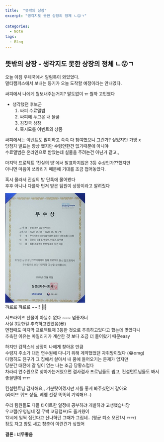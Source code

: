 ```yaml
---
title:  "뜻밖의 상장"
excerpt: "생각지도 못한 상장의 정체 ㄴ😮ㄱ"

categories:
  - Note
tags:
  - Blog
---
```

## 뜻밖의 상장 - 생각지도 못한 상장의 정체 ㄴ😮ㄱ 
오늘 아침 우체국에서 알림톡이 와있었다.  
멀티캠퍼스에서 보내는 등기가 오늘 도착할 예정이라는 안내였다.  


싸피에서 나에게 뭘보내주는거지? 말도없이 ㅠ 뭘까 고민했다  


* 생각했던 후보군  
   1) 싸피 수료앨범  
   2) 싸피에 두고온 내 물품  
   3) 김칫국 상장  
   4) 혹시모를 이벤트의 상품  

싸피에서는 이벤트도 많이하고 족족 다 참여했으니 그건가? 싶었지만 가망 x  
당첨자 발표는 항상 했지만 수령안한건 없기때문에 아니야  
수료앨범은 온라인으로 받았는데 실물을 주려는건 아닌거 같고,,  

마지막 프로젝트 '진실의 방'에서 발표하지않은 3등 수상인가??했지만  
아니면 마음이 쓰라리기 때문에 기대를 조금 접어놓았다.  

혹시 몰라서 진실의 방 단톡에 물어봤다  
후후 아니나 다를까 먼저 받은 팀원이 상장이라고 알려줬다  


![img](/assets/images/post/200730-1.jpg)  
꺄르르 꺄르르 ~~!! 🥰🥰  


서프라이즈 선물이 아닐수 없다 ~~~ 넘좋자너  
사실 3등한걸 추측하고있었음(😎)  
면접때도 마지막 프로젝트때 3등한 것으로 추측하고있다고 했는데 맞았다니  
추측한 이유는 마일리지가 계산한 것 보다 조금 더 들어왔기 때문easy  

하지만 갑작스레 상장이 나에게 찾아온 만큼  
수령지 주소가 대전 연수원에 다니기 위해 계약했었던 자취방이었다 (😂omg)  
다행히도 친구가 그 집에서 살아서 내 품에 들어오기는 문제가 없지만  
당분간 대전에 갈 일이 없는 나는 조금 당황스럽다  
차라리 연수원으로 찾아가는거였으면 겸사겸사 프로님들도 뵙고, 컨설턴트님들도 봐서 좋을텐데 ㅠㅠ  

컨설턴트님 감사해요,, 기분탓이겠지만 저를 좋게 봐주셨던거 같아요  
(라이브 퀴즈 상품, 베멤 선정 똑똑히 기억해요..)  


우리 팀원들도 다들 타이트한 일정에 공부하랴 개발하랴 고생했습니당  
우코캠(우영님네 집 무박 코딩캠프)도 즐거웠어  
12시에 일찍 집간다고 신나하던 그때가 그립네.. (평균 퇴소 오전1시 ㅠㅠ)  
잠도 자고 밤도 새고 청춘이 이런건가 싶었어  


**결론 : 너무좋음**  
